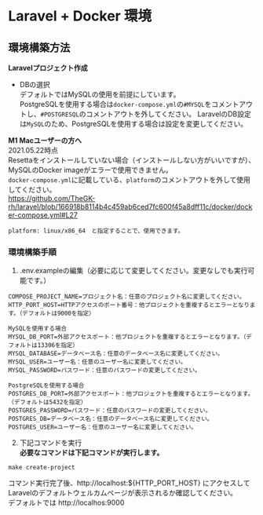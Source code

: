 # Laravel + Docker 環境

## 環境構築方法
**Laravelプロジェクト作成**

* DBの選択  
デフォルトではMySQLの使用を前提にしています。  
PostgreSQLを使用する場合は`docker-compose.yml`の`#MYSQL`をコメントアウトし、`#POSTGRESQL`のコメントアウトを外してください。
LaravelのDB設定は`MySQL`のため、PostgreSQLを使用する場合は設定を変更してください。

**M1 Macユーザーの方へ**  
2021.05.22時点  
Resettaをインストールしていない場合（インストールしない方がいいですが）、MySQLのDocker imageがエラーで使用できません。  
`docker-compose.yml`に記載している、`platform`のコメントアウトを外して使用してください。  
https://github.com/TheGK-rh/laravel/blob/166918b8114b4c459ab6ced7fc600f45a8dff11c/docker/docker-compose.yml#L27
```
platform: linux/x86_64　と指定することで、使用できます。
```

### 環境構築手順

1. .env.exampleの編集（必要に応じて変更してください。変更なしでも実行可能です。）
```
COMPOSE_PROJECT_NAME=プロジェクト名：任意のプロジェクト名に変更してください。
HTTP_PORT_HOST=HTTPアクセスのポート番号：他プロジェクトを重複するとエラーとなります。（デフォルトは9000を指定）

MySQLを使用する場合
MYSQL_DB_PORT=外部アクセスポート：他プロジェクトを重複するとエラーとなります。（デフォルトは13306を指定）
MYSQL_DATABASE=データベース名：任意のデータベース名に変更してください。
MYSQL_USER=ユーザー名：任意のユーザー名に変更してください。
MYSQL_PASSWORD=パスワード：任意のパスワードの変更してください。

PostgreSQLを使用する場合
POSTGRES_DB_PORT=外部アクセスポート：他プロジェクトを重複するとエラーとなります。（デフォルトは5432を指定）
POSTGRES_PASSWORD=パスワード：任意のパスワードの変更してください。
POSTGRES_DB=データベース名：任意のデータベース名に変更してください。
POSTGRES_USER=ユーザー名：任意のユーザー名に変更してください。
```

2. 下記コマンドを実行  
**必要なコマンドは下記コマンドが実行します。**
```
make create-project
```
コマンド実行完了後、http://localhost:${HTTP_PORT_HOST} にアクセスしてLaravelのデフォルトウェルカムページが表示されるか確認してください。  
デフォルトでは http://localhos:9000
